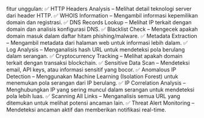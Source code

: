 fitur unggulan:
✅ HTTP Headers Analysis – Melihat detail teknologi server dari header HTTP.
✅ WHOIS Information – Mengambil informasi kepemilikan domain dan registrasi.
✅ DNS Records Lookup – Melihat IP terkait dengan domain dan analisis konfigurasi DNS.
✅ Blacklist Check – Mengecek apakah domain masuk dalam daftar hitam phishing/malware.
✅ Metadata Extraction – Mengambil metadata dari halaman web untuk informasi lebih dalam.
✅ Log Analysis – Menganalisis hash URL untuk mendeteksi pola berulang dalam serangan.
✅ Cryptocurrency Tracking – Melihat apakah domain terkait dengan transaksi blockchain.
✅ Sensitive Data Scan – Mendeteksi email, API keys, atau informasi sensitif yang bocor.
✅ Anomalous IP Detection – Menggunakan Machine Learning (Isolation Forest) untuk menemukan pola serangan dari IP berulang.
✅ IP Correlation Analysis – Menghubungkan IP yang sering muncul dalam serangan untuk mendeteksi pola lebih luas.
✅ Scanning All Links – Menganalisis semua URL yang ditemukan untuk melihat potensi ancaman lain.
✅ Threat Alert Monitoring – Mendeteksi ancaman aktif dan memberikan notifikasi real-time.
